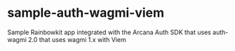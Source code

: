 # sample-auth-wagmi-viem
Sample Rainbowkit app integrated with the Arcana Auth SDK that uses auth-wagmi 2.0 that uses wagmi 1.x with Viem
